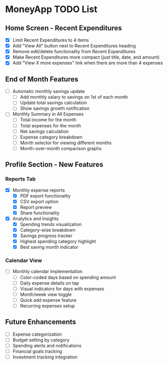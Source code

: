 # MoneyApp TODO List

## Home Screen - Recent Expenditures
- [x] Limit Recent Expenditures to 4 items
- [x] Add "View All" button next to Recent Expenditures heading
- [x] Remove edit/delete functionality from Recent Expenditures
- [x] Make Recent Expenditures more compact (just title, date, and amount)
- [x] Add "View X more expenses" link when there are more than 4 expenses

## End of Month Features
- [ ] Automatic monthly savings update
  - [ ] Add monthly salary to savings on 1st of each month
  - [ ] Update total savings calculation
  - [ ] Show savings growth notification

- [ ] Monthly Summary in All Expenses
  - [ ] Total income for the month
  - [ ] Total expenses for the month
  - [ ] Net savings calculation
  - [ ] Expense category breakdown
  - [ ] Month selector for viewing different months
  - [ ] Month-over-month comparison graphs

## Profile Section - New Features

### Reports Tab
- [x] Monthly expense reports
  - [x] PDF export functionality
  - [x] CSV export option
  - [x] Report preview
  - [x] Share functionality

- [x] Analytics and Insights
  - [x] Spending trends visualization
  - [x] Category-wise breakdown
  - [x] Savings progress tracker
  - [x] Highest spending category highlight
  - [x] Best saving month indicator

### Calendar View
- [ ] Monthly calendar implementation
  - [ ] Color-coded days based on spending amount
  - [ ] Daily expense details on tap
  - [ ] Visual indicators for days with expenses
  - [ ] Month/week view toggle
  - [ ] Quick add expense feature
  - [ ] Recurring expenses setup

## Future Enhancements
- [ ] Expense categorization
- [ ] Budget setting by category
- [ ] Spending alerts and notifications
- [ ] Financial goals tracking
- [ ] Investment tracking integration 